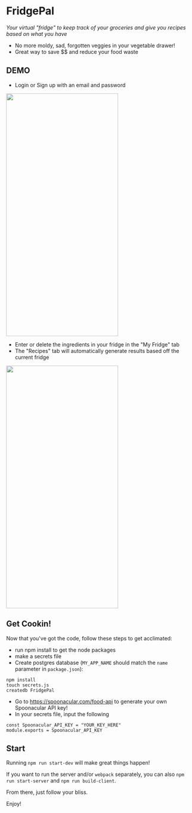 # FridgePal

_Your virtual "fridge" to keep track of your groceries and give you recipes based on what you have_

* No more moldy, sad, forgotten veggies in your vegetable drawer!
* Great way to save $$ and reduce your food waste

## DEMO

* Login or Sign up with an email and password
<img width="300px" height="650px" src="./public/logIn.gif">

* Enter or delete the ingredients in your fridge in the "My Fridge" tab
* The "Recipes" tab will automatically generate results based off the current fridge
<img width="300px" height="650px" src="./public/appDemo.gif">


## Get Cookin!

Now that you've got the code, follow these steps to get acclimated:

* run npm install to get the node packages
* make a secrets file
* Create postgres database (`MY_APP_NAME` should match the `name`
  parameter in `package.json`):

```
npm install
touch secrets.js
createdb FridgePal
```

* Go to https://spoonacular.com/food-api to generate your own Spoonacular API key!
* In your secrets file, input the following

```
const Spoonacular_API_KEY = "YOUR_KEY_HERE"
module.exports = Spoonacular_API_KEY
```


## Start

Running `npm run start-dev` will make great things happen!

If you want to run the server and/or `webpack` separately, you can also
`npm run start-server` and `npm run build-client`.

From there, just follow your bliss.

Enjoy!
